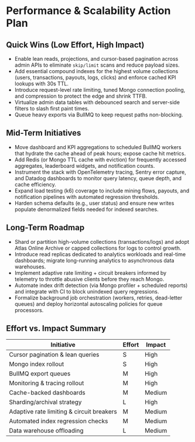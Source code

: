 # Performance & Scalability Action Plan

## Quick Wins (Low Effort, High Impact)

- Enable lean reads, projections, and cursor-based pagination across admin APIs to eliminate `skip/limit` scans and reduce payload sizes.
- Add essential compound indexes for the highest volume collections (users, transactions, payouts, logs, clicks) and enforce cached KPI lookups with 30s TTL.
- Introduce request-level rate limiting, tuned Mongo connection pooling, and compression to protect the edge and shrink TTFB.
- Virtualize admin data tables with debounced search and server-side filters to slash first paint times.
- Queue heavy exports via BullMQ to keep request paths non-blocking.

## Mid-Term Initiatives

- Move dashboard and KPI aggregations to scheduled BullMQ workers that hydrate the cache ahead of peak hours; expose cache hit metrics.
- Add Redis (or Mongo TTL cache with eviction) for frequently accessed aggregates, leaderboard widgets, and notification counts.
- Instrument the stack with OpenTelemetry tracing, Sentry error capture, and Datadog dashboards to monitor query latency, queue depth, and cache efficiency.
- Expand load testing (k6) coverage to include mining flows, payouts, and notification pipelines with automated regression thresholds.
- Harden schema defaults (e.g., user status) and ensure new writes populate denormalized fields needed for indexed searches.

## Long-Term Roadmap

- Shard or partition high-volume collections (transactions/logs) and adopt Atlas Online Archive or capped collections for logs to control growth.
- Introduce read replicas dedicated to analytics workloads and real-time dashboards; migrate long-running analytics to asynchronous data warehouses.
- Implement adaptive rate limiting + circuit breakers informed by telemetry to throttle abusive clients before they reach Mongo.
- Automate index drift detection (via Mongo profiler + scheduled reports) and integrate with CI to block unindexed query regressions.
- Formalize background job orchestration (workers, retries, dead-letter queues) and deploy horizontal autoscaling policies for queue processors.

## Effort vs. Impact Summary

| Initiative | Effort | Impact |
| --- | --- | --- |
| Cursor pagination & lean queries | S | High |
| Mongo index rollout | S | High |
| BullMQ export queues | M | High |
| Monitoring & tracing rollout | M | High |
| Cache-backed dashboards | M | Medium |
| Sharding/archival strategy | L | High |
| Adaptive rate limiting & circuit breakers | M | Medium |
| Automated index regression checks | M | Medium |
| Data warehouse offloading | L | Medium |
